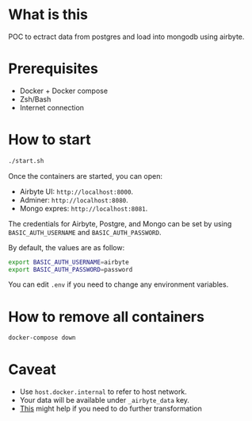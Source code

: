 # What is this

POC to ectract data from postgres and load into mongodb using airbyte.

# Prerequisites

- Docker + Docker compose
- Zsh/Bash
- Internet connection

# How to start

```bash
./start.sh
```

Once the containers are started, you can open:
- Airbyte UI: `http://localhost:8000`.
- Adminer: `http://localhost:8080`.
- Mongo expres: `http://localhost:8081`.

The credentials for Airbyte, Postgre, and Mongo can be set by using `BASIC_AUTH_USERNAME` and `BASIC_AUTH_PASSWORD`.

By default, the values are as follow:

```bash
export BASIC_AUTH_USERNAME=airbyte
export BASIC_AUTH_PASSWORD=password
```

You can edit `.env` if you need to change any environment variables.


# How to remove all containers

```bash
docker-compose down
```

# Caveat

- Use `host.docker.internal` to refer to host network.
- Your data will be available under `_airbyte_data` key.
- [This](https://stackoverflow.com/questions/66483326/mongodb-how-to-transform-existing-document-to-expected-structure) might help if you need to do further transformation